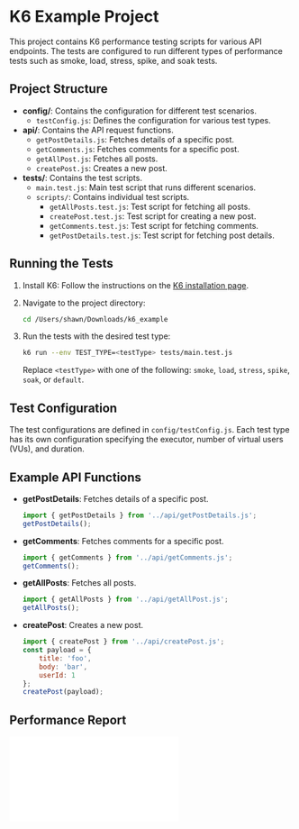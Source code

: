 # K6 Example Project

This project contains K6 performance testing scripts for various API endpoints. The tests are configured to run different types of performance tests such as smoke, load, stress, spike, and soak tests.

## Project Structure

- **config/**: Contains the configuration for different test scenarios.
  - `testConfig.js`: Defines the configuration for various test types.
- **api/**: Contains the API request functions.
  - `getPostDetails.js`: Fetches details of a specific post.
  - `getComments.js`: Fetches comments for a specific post.
  - `getAllPost.js`: Fetches all posts.
  - `createPost.js`: Creates a new post.
- **tests/**: Contains the test scripts.
  - `main.test.js`: Main test script that runs different scenarios.
  - `scripts/`: Contains individual test scripts.
    - `getAllPosts.test.js`: Test script for fetching all posts.
    - `createPost.test.js`: Test script for creating a new post.
    - `getComments.test.js`: Test script for fetching comments.
    - `getPostDetails.test.js`: Test script for fetching post details.

## Running the Tests

1. Install K6: Follow the instructions on the [K6 installation page](https://k6.io/docs/getting-started/installation/).

2. Navigate to the project directory:
    ```sh
    cd /Users/shawn/Downloads/k6_example
    ```

3. Run the tests with the desired test type:
    ```sh
    k6 run --env TEST_TYPE=<testType> tests/main.test.js
    ```
    Replace `<testType>` with one of the following: `smoke`, `load`, `stress`, `spike`, `soak`, or `default`.

## Test Configuration

The test configurations are defined in `config/testConfig.js`. Each test type has its own configuration specifying the executor, number of virtual users (VUs), and duration.

## Example API Functions

- **getPostDetails**: Fetches details of a specific post.
    ```javascript
    import { getPostDetails } from '../api/getPostDetails.js';
    getPostDetails();
    ```

- **getComments**: Fetches comments for a specific post.
    ```javascript
    import { getComments } from '../api/getComments.js';
    getComments();
    ```

- **getAllPosts**: Fetches all posts.
    ```javascript
    import { getAllPosts } from '../api/getAllPost.js';
    getAllPosts();
    ```

- **createPost**: Creates a new post.
    ```javascript
    import { createPost } from '../api/createPost.js';
    const payload = {
        title: 'foo',
        body: 'bar',
        userId: 1
    };
    createPost(payload);
    ```


## Performance Report

![Performance Report](./reports/summary.html)